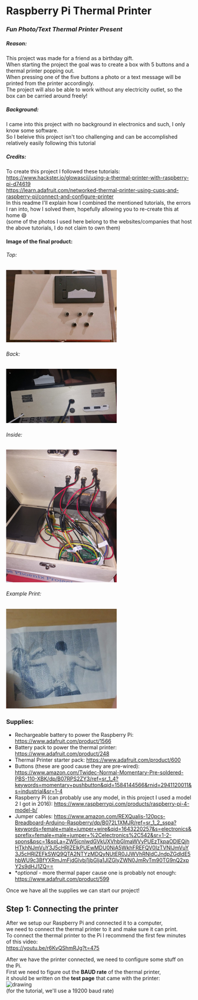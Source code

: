 # Raspberry Pi Thermal Printer
### _Fun Photo/Text Thermal Printer Present_

##### Reason:
This project was made for a friend as a birthday gift.  
When starting the project the goal was to create a box with 5 buttons and a thermal printer popping out.  
When pressing one of the five buttons a photo or a text message will be printed from the printer accordingly.  
The project will also be able to work without any electricity outlet, so the box can be carried around freely!  
##### Background:
I came into this project with no background in electronics and such, I only know some software.  
So I beleive this project isn't too challenging and can be accomplished relatively easily following this tutorial  
##### Credits:
To create this project I followed these tutorials:  
https://www.hackster.io/glowascii/using-a-thermal-printer-with-raspberry-pi-d74619  
https://learn.adafruit.com/networked-thermal-printer-using-cups-and-raspberry-pi/connect-and-configure-printer  
In this readme I'll explain how I combined the mentioned tutorials, the errors I ran into, how I solved them, hopefully allowing you to re-create this at home 😄  
(some of the photos I used here belong to the websites/companies that host the above tutorials, I do not claim to own them)

#### Image of the final product:
###### Top:
<img src="https://github.com/jakored1/pi-thermal-printer/blob/main/photos-for-readme/TopViewPic.jpeg?raw=true" alt="drawing" width="300"/>

###### Back:
<img src="https://github.com/jakored1/pi-thermal-printer/blob/main/photos-for-readme/BackPic.jpeg?raw=true" alt="drawing" width="300"/>

###### Inside:
<img src="https://github.com/jakored1/pi-thermal-printer/blob/main/photos-for-readme/InteriorPic.jpeg?raw=true" alt="drawing" width="300"/>

###### Example Print:
<img src="https://github.com/jakored1/pi-thermal-printer/blob/main/photos-for-readme/ImagePic.jpeg?raw=true" alt="drawing" width="300"/>

### Supplies:
- Rechargeable battery to power the Raspberry Pi: https://www.adafruit.com/product/1566
- Battery pack to power the thermal printer: https://www.adafruit.com/product/248
- Thermal Printer starter pack: https://www.adafruit.com/product/600
- Buttons (these are good cause they are pre-wired): https://www.amazon.com/Twidec-Normal-Momentary-Pre-soldered-PBS-110-XBK/dp/B07RPS2ZY3/ref=sr_1_4?keywords=momentary+pushbutton&qid=1584144566&rnid=2941120011&s=industrial&sr=1-4
- Raspberry Pi (can probably use any model, in this project I used a model 2 I got in 2016): https://www.raspberrypi.com/products/raspberry-pi-4-model-b/
- Jumper cables: https://www.amazon.com/REXQualis-120pcs-Breadboard-Arduino-Raspberry/dp/B072L1XMJR/ref=sr_1_2_sspa?keywords=female+male+jumper+wire&qid=1643220257&s=electronics&sprefix=female+male+jumper+%2Celectronics%2C542&sr=1-2-spons&psc=1&spLa=ZW5jcnlwdGVkUXVhbGlmaWVyPUEzTkpaODlEQjhHTkhNJmVuY3J5cHRlZElkPUEwMDU0NjA5WkhFREFQV0IzTVNIJmVuY3J5cHRlZEFkSWQ9QTA2NTYzMDQyNUtER0JJWVhRNldCJndpZGdldE5hbWU9c3BfYXRmJmFjdGlvbj1jbGlja1JlZGlyZWN0JmRvTm90TG9nQ2xpY2s9dHJ1ZQ==
- **optional* - more thermal paper cause one is probably not enough: https://www.adafruit.com/product/599
  
Once we have all the supplies we can start our project!


## Step 1: Connecting the printer
After we setup our Raspberry Pi and connected it to a computer,  
we need to connect the thermal printer to it and make sure it can print.  
To connect the thermal printer to the Pi I recommend the first few minutes of this video:  
https://youtu.be/r6KvQShmRJg?t=475  

After we have the printer connected, we need to configure some stuff on the Pi.  
First we need to figure out the **BAUD rate** of the thermal printer,  
it should be written on the **test page** that came with the printer:  
<img src="https://cdn-learn.adafruit.com/assets/assets/000/031/836/large1024/raspberry_pi_components_test-baud.jpg?1461025182" alt="drawing" width="300"/>  
(for the tutorial, we'll use a 19200 baud rate)
